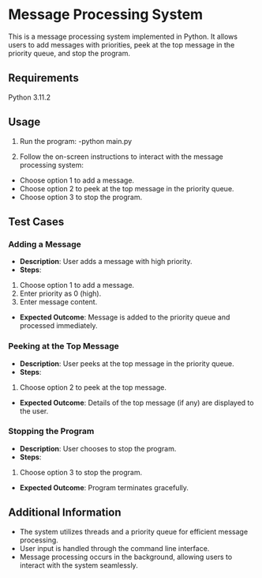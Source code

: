 # Message Processing System

This is a message processing system implemented in Python. It allows users to add messages with priorities, peek at the top message in the priority queue, and stop the program.

## Requirements

 Python 3.11.2


## Usage

1. Run the program:
-python main.py

2. Follow the on-screen instructions to interact with the message processing system:
- Choose option 1 to add a message.
- Choose option 2 to peek at the top message in the priority queue.
- Choose option 3 to stop the program.

## Test Cases

### Adding a Message

- **Description**: User adds a message with high priority.
- **Steps**:
1. Choose option 1 to add a message.
2. Enter priority as 0 (high).
3. Enter message content.
- **Expected Outcome**: Message is added to the priority queue and processed immediately.

### Peeking at the Top Message

- **Description**: User peeks at the top message in the priority queue.
- **Steps**:
1. Choose option 2 to peek at the top message.
- **Expected Outcome**: Details of the top message (if any) are displayed to the user.

### Stopping the Program

- **Description**: User chooses to stop the program.
- **Steps**:
1. Choose option 3 to stop the program.
- **Expected Outcome**: Program terminates gracefully.

## Additional Information

- The system utilizes threads and a priority queue for efficient message processing.
- User input is handled through the command line interface.
- Message processing occurs in the background, allowing users to interact with the system seamlessly.




